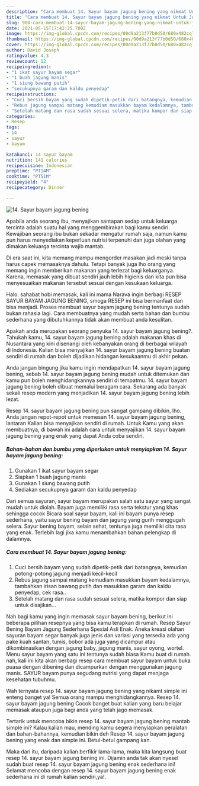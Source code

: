 ```yaml
---
description: "Cara membuat 14. Sayur bayam jagung bening yang nikmat Untuk Jualan"
title: "Cara membuat 14. Sayur bayam jagung bening yang nikmat Untuk Jualan"
slug: 908-cara-membuat-14-sayur-bayam-jagung-bening-yang-nikmat-untuk-jualan
date: 2021-05-15T17:42:25.700Z
image: https://img-global.cpcdn.com/recipes/00d9a213f77b0d50/680x482cq70/14-sayur-bayam-jagung-bening-foto-resep-utama.jpg
thumbnail: https://img-global.cpcdn.com/recipes/00d9a213f77b0d50/680x482cq70/14-sayur-bayam-jagung-bening-foto-resep-utama.jpg
cover: https://img-global.cpcdn.com/recipes/00d9a213f77b0d50/680x482cq70/14-sayur-bayam-jagung-bening-foto-resep-utama.jpg
author: David Joseph
ratingvalue: 4.3
reviewcount: 12
recipeingredient:
- "1 ikat sayur bayam segar"
- "1 buah jagung manis"
- "1 siung bawang putih"
- "secukupnya garam dan kaldu penyedap"
recipeinstructions:
- "Cuci bersih bayam yang sudah dipetik-petik dari batangnya, kemudian potong-potong jagung menjadi kecil-kecil"
- "Rebus jagung sampai matang kemudiam masukkan bayam kedalamnya, tambahkan irisan bawang putih dan masukkan garam dan kaldu penyedap, cek rasa.."
- "Setelah matang dan rasa sudah sesuai selera, matika kompor dan siap untuk disajikan..."
categories:
- Resep
tags:
- 14
- sayur
- bayam

katakunci: 14 sayur bayam 
nutrition: 141 calories
recipecuisine: Indonesian
preptime: "PT14M"
cooktime: "PT51M"
recipeyield: "4"
recipecategory: Dinner

---
```



![14. Sayur bayam jagung bening](https://img-global.cpcdn.com/recipes/00d9a213f77b0d50/680x482cq70/14-sayur-bayam-jagung-bening-foto-resep-utama.jpg)

Apabila anda seorang ibu, menyajikan santapan sedap untuk keluarga tercinta adalah suatu hal yang menggembirakan bagi kamu sendiri. Kewajiban seorang ibu bukan sekadar mengatur rumah saja, namun kamu pun harus menyediakan keperluan nutrisi terpenuhi dan juga olahan yang dimakan keluarga tercinta wajib mantab.

Di era  saat ini, kita memang mampu mengorder masakan jadi meski tanpa harus capek memasaknya dahulu. Tetapi banyak juga lho orang yang memang ingin memberikan makanan yang terlezat bagi keluarganya. Karena, memasak yang dibuat sendiri jauh lebih higienis dan kita pun bisa menyesuaikan makanan tersebut sesuai dengan kesukaan keluarga. 

Halo. sahabat hobi memasak, kali ini mama Narava ingin berbagi RESEP SAYUR BAYAM JAGUNG BENING, smoga RESEP ini bisa bermanfaat dan bisa menjadi. Proses membuat sayur bayam jagung bening tentunya sudah bukan rahasia lagi. Cara membuatnya yang mudah serta bahan dan bumbu sederhana yang dibutuhkannya tidak akan membuat anda kesulitan.

Apakah anda merupakan seorang penyuka 14. sayur bayam jagung bening?. Tahukah kamu, 14. sayur bayam jagung bening adalah makanan khas di Nusantara yang kini disenangi oleh kebanyakan orang di berbagai wilayah di Indonesia. Kalian bisa menyajikan 14. sayur bayam jagung bening buatan sendiri di rumah dan boleh dijadikan hidangan kesukaanmu di akhir pekan.

Anda jangan bingung jika kamu ingin mendapatkan 14. sayur bayam jagung bening, sebab 14. sayur bayam jagung bening mudah untuk ditemukan dan kamu pun boleh menghidangkannya sendiri di tempatmu. 14. sayur bayam jagung bening boleh dibuat memalui beragam cara. Sekarang ada banyak sekali resep modern yang menjadikan 14. sayur bayam jagung bening lebih lezat.

Resep 14. sayur bayam jagung bening pun sangat gampang dibikin, lho. Anda jangan repot-repot untuk memesan 14. sayur bayam jagung bening, lantaran Kalian bisa menyajikan sendiri di rumah. Untuk Kamu yang akan membuatnya, di bawah ini adalah cara untuk menyajikan 14. sayur bayam jagung bening yang enak yang dapat Anda coba sendiri.

<!--inarticleads1-->

##### Bahan-bahan dan bumbu yang diperlukan untuk menyiapkan 14. Sayur bayam jagung bening:

1. Gunakan 1 ikat sayur bayam segar
1. Siapkan 1 buah jagung manis
1. Gunakan 1 siung bawang putih
1. Sediakan secukupnya garam dan kaldu penyedap


Dari semua sayuran, sayur bayam merupakan salah satu sayur yang sangat mudah untuk diolah. Bayam juga memiliki rasa serta tekstur yang khas sehingga cocok Bicara soal sayur bayam, kali ini bayam punya resep sederhana, yaitu sayur bening bayam dan jagung yang gurih menggugah selera. Sayur bening bayam, selain sehat, tentunya juga memiliki cita rasa yang enak. Terlebih lagi jika kamu menambahkan bahan pelengkap di dalamnya. 

<!--inarticleads2-->

##### Cara membuat 14. Sayur bayam jagung bening:

1. Cuci bersih bayam yang sudah dipetik-petik dari batangnya, kemudian potong-potong jagung menjadi kecil-kecil
1. Rebus jagung sampai matang kemudiam masukkan bayam kedalamnya, tambahkan irisan bawang putih dan masukkan garam dan kaldu penyedap, cek rasa..
1. Setelah matang dan rasa sudah sesuai selera, matika kompor dan siap untuk disajikan...


Nah bagi kamu yang ingin memasak sayur bayam bening, berikut ini beberapa pilihan resepnya yang bisa kamu terapkan di rumah. Resep Sayur Bening Bayam Jagung Sederhana Spesial Asli Enak. Aneka kreasi olahan sayuran bayam segar banyak juga jenis dan variasi yang tersedia ada yang pake kuah santan, tumis, bobor ada juga yang dicampur atau dikombinasikan dengan jagung baby, jagung manis, sayur oyong, wortel. Menu sayur bayam yang satu ini tentunya sudah biasa Kamu buat di rumah. nah, kali ini kita akan berbagi resep cara membuat sayur bayam untuk buka puasa dengan dibening dan dicampurkan dengan menggunakan jagung manis. SAYUR bayam punya segudang nutrisi yang dapat menjaga kesehatan tubuhmu. 

Wah ternyata resep 14. sayur bayam jagung bening yang nikamt simple ini enteng banget ya! Semua orang mampu menghidangkannya. Resep 14. sayur bayam jagung bening Cocok banget buat kalian yang baru belajar memasak ataupun juga bagi anda yang telah jago memasak.

Tertarik untuk mencoba bikin resep 14. sayur bayam jagung bening mantab simple ini? Kalau kalian mau, mending kamu segera menyiapkan peralatan dan bahan-bahannya, kemudian bikin deh Resep 14. sayur bayam jagung bening yang enak dan simple ini. Betul-betul gampang kan. 

Maka dari itu, daripada kalian berfikir lama-lama, maka kita langsung buat resep 14. sayur bayam jagung bening ini. Dijamin anda tak akan nyesel sudah buat resep 14. sayur bayam jagung bening enak sederhana ini! Selamat mencoba dengan resep 14. sayur bayam jagung bening enak sederhana ini di rumah kalian sendiri,ya!.

